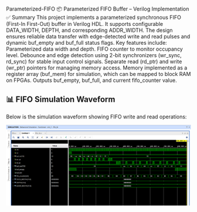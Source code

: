 
Parameterized-FIFO
📦 Parameterized FIFO Buffer – Verilog Implementation ✅ Summary This project implements a parameterized synchronous FIFO (First-In First-Out) buffer in Verilog HDL. It supports configurable DATA_WIDTH, DEPTH, and corresponding ADDR_WIDTH. The design ensures reliable data transfer with edge-detected write and read pulses and dynamic buf_empty and buf_full status flags.
Key features include:
Parameterized data width and depth.
FIFO counter to monitor occupancy level.
Debounce and edge detection using 2-bit synchronizers (wr_sync, rd_sync) for stable input control signals.
Separate read (rd_ptr) and write (wr_ptr) pointers for managing memory access.
Memory implemented as a register array (buf_mem) for simulation, which can be mapped to block RAM on FPGAs.
Outputs buf_empty, buf_full, and current fifo_counter value.
## 📊 FIFO Simulation Waveform

Below is the simulation waveform showing FIFO write and read operations:

![FIFO Simulation Waveform](Waveforms/fifo-waveform.png)
